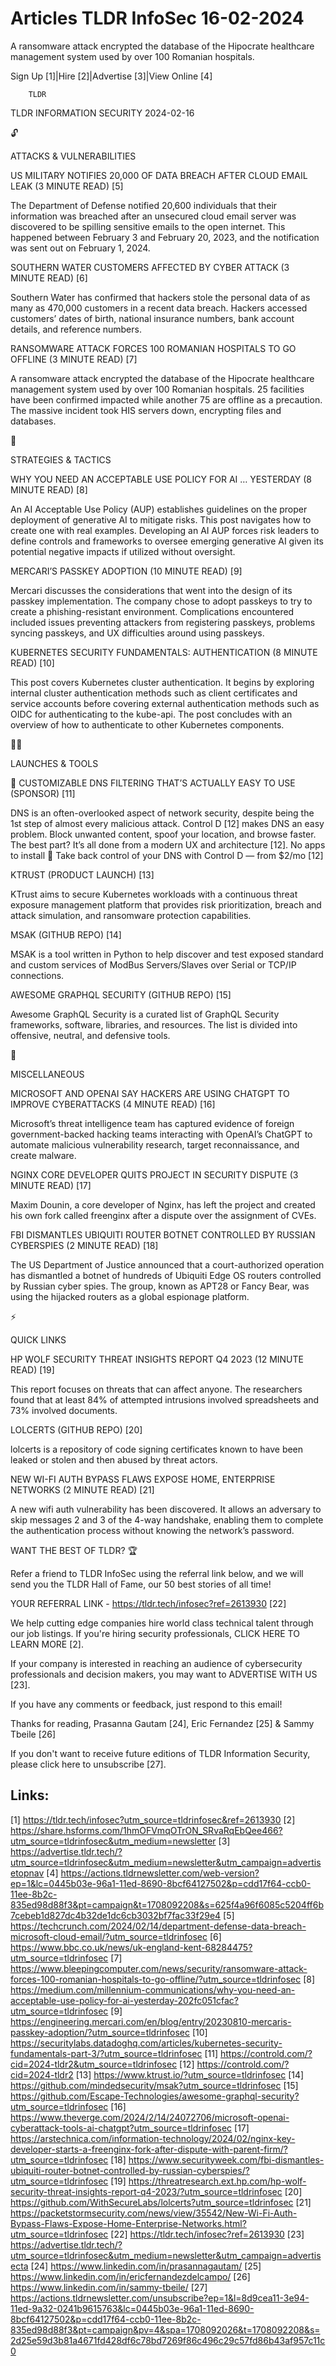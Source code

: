 # Articles TLDR InfoSec 16-02-2024

A ransomware attack encrypted the database of the Hipocrate healthcare
management system used by over 100 Romanian hospitals.  

Sign Up [1]|Hire [2]|Advertise [3]|View Online [4] 

		TLDR 

TLDR INFORMATION SECURITY 2024-02-16

🔓 

ATTACKS & VULNERABILITIES

 US MILITARY NOTIFIES 20,000 OF DATA BREACH AFTER CLOUD EMAIL LEAK (3
MINUTE READ) [5] 

 The Department of Defense notified 20,600 individuals that their
information was breached after an unsecured cloud email server was
discovered to be spilling sensitive emails to the open internet. This
happened between February 3 and February 20, 2023, and the
notification was sent out on February 1, 2024. 

 SOUTHERN WATER CUSTOMERS AFFECTED BY CYBER ATTACK (3 MINUTE READ) [6]


 Southern Water has confirmed that hackers stole the personal data of
as many as 470,000 customers in a recent data breach. Hackers accessed
customers’ dates of birth, national insurance numbers, bank account
details, and reference numbers. 

 RANSOMWARE ATTACK FORCES 100 ROMANIAN HOSPITALS TO GO OFFLINE (3
MINUTE READ) [7] 

 A ransomware attack encrypted the database of the Hipocrate
healthcare management system used by over 100 Romanian hospitals. 25
facilities have been confirmed impacted while another 75 are offline
as a precaution. The massive incident took HIS servers down,
encrypting files and databases. 

🧠 

STRATEGIES & TACTICS

 WHY YOU NEED AN ACCEPTABLE USE POLICY FOR AI … YESTERDAY (8 MINUTE
READ) [8] 

 An AI Acceptable Use Policy (AUP) establishes guidelines on the
proper deployment of generative AI to mitigate risks. This post
navigates how to create one with real examples. Developing an AI AUP
forces risk leaders to define controls and frameworks to oversee
emerging generative AI given its potential negative impacts if
utilized without oversight. 

 MERCARI’S PASSKEY ADOPTION (10 MINUTE READ) [9] 

 Mercari discusses the considerations that went into the design of its
passkey implementation. The company chose to adopt passkeys to try to
create a phishing-resistant environment. Complications encountered
included issues preventing attackers from registering passkeys,
problems syncing passkeys, and UX difficulties around using passkeys. 

 KUBERNETES SECURITY FUNDAMENTALS: AUTHENTICATION (8 MINUTE READ) [10]


 This post covers Kubernetes cluster authentication. It begins by
exploring internal cluster authentication methods such as client
certificates and service accounts before covering external
authentication methods such as OIDC for authenticating to the
kube-api. The post concludes with an overview of how to authenticate
to other Kubernetes components. 

🧑‍💻 

LAUNCHES & TOOLS

 👀 CUSTOMIZABLE DNS FILTERING THAT’S ACTUALLY EASY TO USE
(SPONSOR) [11] 

 DNS is an often-overlooked aspect of network security, despite being
the 1st step of almost every malicious attack. Control D [12] makes
DNS an easy problem. Block unwanted content, spoof your location, and
browse faster. The best part? It’s all done from a modern UX and
architecture [12]. No apps to install 🎉
Take back control of your DNS with Control D — from $2/mo [12]

 KTRUST (PRODUCT LAUNCH) [13] 

 KTrust aims to secure Kubernetes workloads with a continuous threat
exposure management platform that provides risk prioritization, breach
and attack simulation, and ransomware protection capabilities. 

 MSAK (GITHUB REPO) [14] 

 MSAK is a tool written in Python to help discover and test exposed
standard and custom services of ModBus Servers/Slaves over Serial or
TCP/IP connections. 

 AWESOME GRAPHQL SECURITY (GITHUB REPO) [15] 

 Awesome GraphQL Security is a curated list of GraphQL Security
frameworks, software, libraries, and resources. The list is divided
into offensive, neutral, and defensive tools. 

🎁 

MISCELLANEOUS

 MICROSOFT AND OPENAI SAY HACKERS ARE USING CHATGPT TO IMPROVE
CYBERATTACKS (4 MINUTE READ) [16] 

 Microsoft’s threat intelligence team has captured evidence of
foreign government-backed hacking teams interacting with OpenAI’s
ChatGPT to automate malicious vulnerability research, target
reconnaissance, and create malware. 

 NGINX CORE DEVELOPER QUITS PROJECT IN SECURITY DISPUTE (3 MINUTE
READ) [17] 

 Maxim Dounin, a core developer of Nginx, has left the project and
created his own fork called freenginx after a dispute over the
assignment of CVEs. 

 FBI DISMANTLES UBIQUITI ROUTER BOTNET CONTROLLED BY RUSSIAN
CYBERSPIES (2 MINUTE READ) [18] 

 The US Department of Justice announced that a court-authorized
operation has dismantled a botnet of hundreds of Ubiquiti Edge OS
routers controlled by Russian cyber spies. The group, known as APT28
or Fancy Bear, was using the hijacked routers as a global espionage
platform. 

⚡ 

QUICK LINKS

 HP WOLF SECURITY THREAT INSIGHTS REPORT Q4 2023 (12 MINUTE READ) [19]


 This report focuses on threats that can affect anyone. The
researchers found that at least 84% of attempted intrusions involved
spreadsheets and 73% involved documents. 

 LOLCERTS (GITHUB REPO) [20] 

 lolcerts is a repository of code signing certificates known to have
been leaked or stolen and then abused by threat actors. 

 NEW WI-FI AUTH BYPASS FLAWS EXPOSE HOME, ENTERPRISE NETWORKS (2
MINUTE READ) [21] 

 A new wifi auth vulnerability has been discovered. It allows an
adversary to skip messages 2 and 3 of the 4-way handshake, enabling
them to complete the authentication process without knowing the
network’s password. 

WANT THE BEST OF TLDR? 🏆

Refer a friend to TLDR InfoSec using the referral link below, and we
will send you the TLDR Hall of Fame, our 50 best stories of all time!

YOUR REFERRAL LINK - https://tldr.tech/infosec?ref=2613930 [22]

 We help cutting edge companies hire world class technical talent
through our job listings. If you're hiring security professionals,
CLICK HERE TO LEARN MORE [2]. 

If your company is interested in reaching an audience of cybersecurity
professionals and decision makers, you may want to ADVERTISE WITH US
[23]. 

If you have any comments or feedback, just respond to this email! 

Thanks for reading, 
Prasanna Gautam [24], Eric Fernandez [25] & Sammy Tbeile [26] 

If you don't want to receive future editions of TLDR Information
Security, please click here to unsubscribe [27]. 

 

Links:
------
[1] https://tldr.tech/infosec?utm_source=tldrinfosec&ref=2613930
[2] https://share.hsforms.com/1hmOFVmqOTrON_SRvaRqEbQee466?utm_source=tldrinfosec&utm_medium=newsletter
[3] https://advertise.tldr.tech/?utm_source=tldrinfosec&utm_medium=newsletter&utm_campaign=advertisetopnav
[4] https://actions.tldrnewsletter.com/web-version?ep=1&lc=0445b03e-96a1-11ed-8690-8bcf64127502&p=cdd17f64-ccb0-11ee-8b2c-835ed98d88f3&pt=campaign&t=1708092208&s=625f4a96f6085c5204ff6b7cebeb1d827dc4b32de1dc6cb3032bf7fac33f29e4
[5] https://techcrunch.com/2024/02/14/department-defense-data-breach-microsoft-cloud-email/?utm_source=tldrinfosec
[6] https://www.bbc.co.uk/news/uk-england-kent-68284475?utm_source=tldrinfosec
[7] https://www.bleepingcomputer.com/news/security/ransomware-attack-forces-100-romanian-hospitals-to-go-offline/?utm_source=tldrinfosec
[8] https://medium.com/millennium-communications/why-you-need-an-acceptable-use-policy-for-ai-yesterday-202fc051cfac?utm_source=tldrinfosec
[9] https://engineering.mercari.com/en/blog/entry/20230810-mercaris-passkey-adoption/?utm_source=tldrinfosec
[10] https://securitylabs.datadoghq.com/articles/kubernetes-security-fundamentals-part-3/?utm_source=tldrinfosec
[11] https://controld.com/?cid=2024-tldr2&utm_source=tldrinfosec
[12] https://controld.com/?cid=2024-tldr2
[13] https://www.ktrust.io/?utm_source=tldrinfosec
[14] https://github.com/mindedsecurity/msak?utm_source=tldrinfosec
[15] https://github.com/Escape-Technologies/awesome-graphql-security?utm_source=tldrinfosec
[16] https://www.theverge.com/2024/2/14/24072706/microsoft-openai-cyberattack-tools-ai-chatgpt?utm_source=tldrinfosec
[17] https://arstechnica.com/information-technology/2024/02/nginx-key-developer-starts-a-freenginx-fork-after-dispute-with-parent-firm/?utm_source=tldrinfosec
[18] https://www.securityweek.com/fbi-dismantles-ubiquiti-router-botnet-controlled-by-russian-cyberspies/?utm_source=tldrinfosec
[19] https://threatresearch.ext.hp.com/hp-wolf-security-threat-insights-report-q4-2023/?utm_source=tldrinfosec
[20] https://github.com/WithSecureLabs/lolcerts?utm_source=tldrinfosec
[21] https://packetstormsecurity.com/news/view/35542/New-Wi-Fi-Auth-Bypass-Flaws-Expose-Home-Enterprise-Networks.html?utm_source=tldrinfosec
[22] https://tldr.tech/infosec?ref=2613930
[23] https://advertise.tldr.tech/?utm_source=tldrinfosec&utm_medium=newsletter&utm_campaign=advertisecta
[24] https://www.linkedin.com/in/prasannagautam/
[25] https://www.linkedin.com/in/ericfernandezdelcampo/
[26] https://www.linkedin.com/in/sammy-tbeile/
[27] https://actions.tldrnewsletter.com/unsubscribe?ep=1&l=8d9cea11-3e94-11ed-9a32-0241b9615763&lc=0445b03e-96a1-11ed-8690-8bcf64127502&p=cdd17f64-ccb0-11ee-8b2c-835ed98d88f3&pt=campaign&pv=4&spa=1708092026&t=1708092208&s=2d25e59d3b81a4671fd428df6c78bd7269f86c496c29c57fd86b43af957c11c0